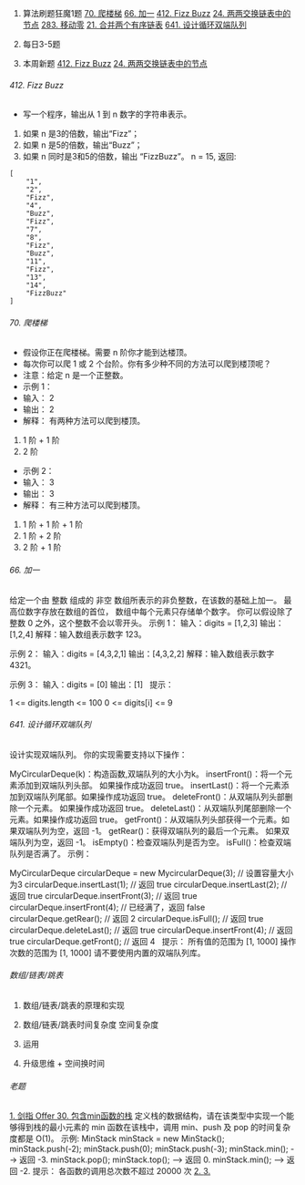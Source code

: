 
1. 算法刷题狂魔1题
[70. 爬楼梯](https://leetcode-cn.com/problems/climbing-stairs/)
[66. 加一](https://leetcode-cn.com/problems/plus-one/)
[412. Fizz Buzz](https://leetcode-cn.com/problems/fizz-buzz/)
[24. 两两交换链表中的节点](https://leetcode-cn.com/problems/swap-nodes-in-pairs/)
[283. 移动零](https://leetcode-cn.com/problems/move-zeroes/)
[21. 合并两个有序链表](https://leetcode-cn.com/problems/merge-two-sorted-lists/)
[641. 设计循环双端队列](https://leetcode-cn.com/problems/design-circular-deque/)

2. 每日3-5题
3. 本周新题
[412. Fizz Buzz](https://leetcode-cn.com/problems/fizz-buzz/)
[24. 两两交换链表中的节点](https://leetcode-cn.com/problems/swap-nodes-in-pairs/)
###### 412. Fizz Buzz
- 写一个程序，输出从 1 到 n 数字的字符串表示。
1. 如果 n 是3的倍数，输出“Fizz”；
2. 如果 n 是5的倍数，输出“Buzz”；
3. 如果 n 同时是3和5的倍数，输出 “FizzBuzz”。
n = 15,
返回:
```
[
    "1",
    "2",
    "Fizz",
    "4",
    "Buzz",
    "Fizz",
    "7",
    "8",
    "Fizz",
    "Buzz",
    "11",
    "Fizz",
    "13",
    "14",
    "FizzBuzz"
]
```
###### 70. 爬楼梯
- 假设你正在爬楼梯。需要 n 阶你才能到达楼顶。
- 每次你可以爬 1 或 2 个台阶。你有多少种不同的方法可以爬到楼顶呢？
- 注意：给定 n 是一个正整数。
- 示例 1：
- 输入： 2
- 输出： 2
- 解释： 有两种方法可以爬到楼顶。
1.  1 阶 + 1 阶
2.  2 阶
- 示例 2：
- 输入： 3
- 输出： 3
- 解释： 有三种方法可以爬到楼顶。
1.  1 阶 + 1 阶 + 1 阶
2.  1 阶 + 2 阶
3.  2 阶 + 1 阶

###### 66. 加一
给定一个由 整数 组成的 非空 数组所表示的非负整数，在该数的基础上加一。
最高位数字存放在数组的首位， 数组中每个元素只存储单个数字。
你可以假设除了整数 0 之外，这个整数不会以零开头。
示例 1：
输入：digits = [1,2,3]
输出：[1,2,4]
解释：输入数组表示数字 123。

示例 2：
输入：digits = [4,3,2,1]
输出：[4,3,2,2]
解释：输入数组表示数字 4321。

示例 3：
输入：digits = [0]
输出：[1]
 
提示：

1 <= digits.length <= 100
0 <= digits[i] <= 9

###### 641. 设计循环双端队列

设计实现双端队列。
你的实现需要支持以下操作：

MyCircularDeque(k)：构造函数,双端队列的大小为k。
insertFront()：将一个元素添加到双端队列头部。 如果操作成功返回 true。
insertLast()：将一个元素添加到双端队列尾部。如果操作成功返回 true。
deleteFront()：从双端队列头部删除一个元素。 如果操作成功返回 true。
deleteLast()：从双端队列尾部删除一个元素。如果操作成功返回 true。
getFront()：从双端队列头部获得一个元素。如果双端队列为空，返回 -1。
getRear()：获得双端队列的最后一个元素。 如果双端队列为空，返回 -1。
isEmpty()：检查双端队列是否为空。
isFull()：检查双端队列是否满了。
示例：

MyCircularDeque circularDeque = new MycircularDeque(3); // 设置容量大小为3
circularDeque.insertLast(1);			        // 返回 true
circularDeque.insertLast(2);			        // 返回 true
circularDeque.insertFront(3);			        // 返回 true
circularDeque.insertFront(4);			        // 已经满了，返回 false
circularDeque.getRear();  				// 返回 2
circularDeque.isFull();				        // 返回 true
circularDeque.deleteLast();			        // 返回 true
circularDeque.insertFront(4);			        // 返回 true
circularDeque.getFront();				// 返回 4
 
提示：
所有值的范围为 [1, 1000]
操作次数的范围为 [1, 1000]
请不要使用内置的双端队列库。


###### 数组/链表/跳表

1. 数组/链表/跳表的原理和实现

2. 数组/链表/跳表时间复杂度 空间复杂度

3. 运用


4. 升级思维 + 空间换时间


###### 老题
[1. 剑指 Offer 30. 包含min函数的栈](https://leetcode-cn.com/problems/bao-han-minhan-shu-de-zhan-lcof/)
定义栈的数据结构，请在该类型中实现一个能够得到栈的最小元素的 min 函数在该栈中，调用 min、push 及 pop 的时间复杂度都是 O(1)。
示例:
MinStack minStack = new MinStack();
minStack.push(-2);
minStack.push(0);
minStack.push(-3);
minStack.min();   --> 返回 -3.
minStack.pop();
minStack.top();      --> 返回 0.
minStack.min();   --> 返回 -2.
提示：
各函数的调用总次数不超过 20000 次
[2. ]()
[3. ]()